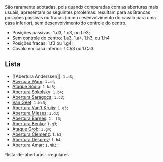 São raramente adotadas, pois quando comparadas com as aberturas mais usuais, apresentam os seguintes problemas: resultam para as Brancas posições passivas ou fracas (como desenvolvimento do cavalo para uma casa inferior), sem desenvolvimento do controle do centro.

- Posições passivas: 1.d3, 1.c3, ou 1.e3;
- Sem controle do centro: 1.a3, 1.a4, 1.h3, ou 1.h4
- Posições fracas: 1.f3 ou 1.g4;
- Cavalo em casa inferior: 1.Ch3 ou 1.Ca3.
## Lista
- [[Abertura Anderssen]]: `1.a3`;
- [Abertura Ware](_insight/Abertura%20Ware.md): `1.a4`;
- [Ataque Sódio](_insight/Ataque%20Sódio.md): `1.Na3`;
- [Abertura Sokolsky](Abertura%20Sokolsky): `1.b4`;
- [Abertura Saragoça](_insight/Abertura%20Saragoça.md): `1.c3`;
- [Van Geet](Van%20Geet.md): `1.Nc3`;
- [Abertura Van't Kruijs](Abertura%20Van't%20Kruijs): `1.e3`;
- [Abertura Mieses](Abertura%20Mieses): `1.d3`;
- [Abertura Barnes](Abertura%20Barnes): `1. f3`;
- [Abertura Benko](_insight/Abertura%20Benko.md): `1.g3`;
- [Ataque Grob](_insight/Ataque%20Grob.md): `1.g4`;
- [Abertura Clemenz](Abertura%20Clemenz): `1.h3`;
- [Abertura Desprez](_insight/Abertura%20Desprez.md): `1.h4`;
- [Abertura Amar](_insight/Abertura%20Amar.md): `1.Nh3`;

^lista-de-aberturas-irregulares
